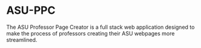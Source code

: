 # ASU-PPC
The ASU Professor Page Creator is a full stack web application designed to make the process of professors creating their ASU webpages more streamlined.
